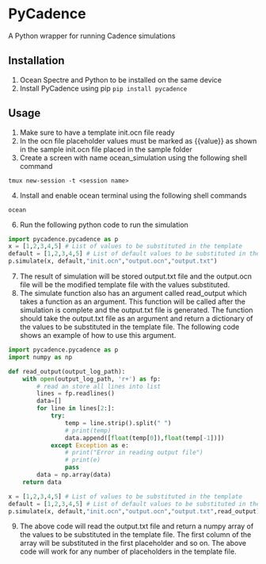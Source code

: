 # PyCadence
 A Python wrapper for running Cadence simulations

## Installation
1. Ocean Spectre and Python to be installed on the same device
2. Install PyCadence using pip
```pip install pycadence```

## Usage
1. Make sure to have a template init.ocn file ready
2. In the ocn file placeholder values must be marked as {{value}} as shown in the sample init.ocn file placed in the sample folder
3. Create a screen with name ocean_simulation using the following shell command
```shell
tmux new-session -t <session name>
```
4. Install and enable ocean terminal using the following shell commands
```shell
ocean
```
6. Run the following python code to run the simulation
```python
import pycadence.pycadence as p
x = [1,2,3,4,5] # List of values to be substituted in the template
default = [1,2,3,4,5] # List of default values to be substituted in the template in case of error
p.simulate(x, default,"init.ocn","output.ocn","output.txt")
```
7. The result of simulation will be stored output.txt file and the output.ocn file will be the modified template file with the values substituted.
8. The simulate function also has an argument called read_output which takes a function as an argument. This function will be called after the simulation is complete and the output.txt file is generated. The function should take the output.txt file as an argument and return a dictionary of the values to be substituted in the template file. The following code shows an example of how to use this argument.
```python
import pycadence.pycadence as p
import numpy as np

def read_output(output_log_path):
    with open(output_log_path, 'r+') as fp:
        # read an store all lines into list
        lines = fp.readlines()
        data=[]
        for line in lines[2:]:
            try:
                temp = line.strip().split(" ")
                # print(temp)
                data.append([float(temp[0]),float(temp[-1])])
            except Exception as e:
                # print("Error in reading output file")
                # print(e)
                pass
        data = np.array(data)
    return data

x = [1,2,3,4,5] # List of values to be substituted in the template
default = [1,2,3,4,5] # List of default values to be substituted in the template in case of error
p.simulate(x, default,"init.ocn","output.ocn","output.txt",read_output)
```
9. The above code will read the output.txt file and return a numpy array of the values to be substituted in the template file. The first column of the array will be substituted in the first placeholder and so on. The above code will work for any number of placeholders in the template file.